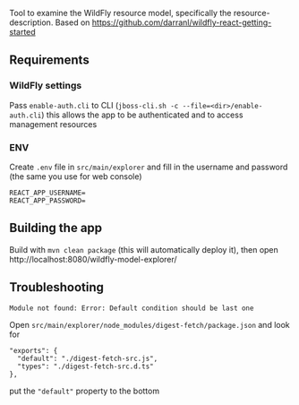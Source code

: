 Tool to examine the WildFly resource model, specifically the resource-description. Based on https://github.com/darranl/wildfly-react-getting-started

## Requirements 

### WildFly settings
Pass `enable-auth.cli` to CLI (`jboss-cli.sh -c --file=<dir>/enable-auth.cli`) 
this allows the app to be authenticated and to access management resources

### ENV
Create `.env` file in `src/main/explorer` and fill in the username and password (the same you use for web console)
```
REACT_APP_USERNAME=
REACT_APP_PASSWORD=
```

## Building the app
Build with `mvn clean package` (this will automatically deploy it), then open http://localhost:8080/wildfly-model-explorer/

## Troubleshooting
```
Module not found: Error: Default condition should be last one
```

Open `src/main/explorer/node_modules/digest-fetch/package.json` and look for 
```
"exports": {
  "default": "./digest-fetch-src.js",
  "types": "./digest-fetch-src.d.ts"
},
```
put the `"default"` property to the bottom